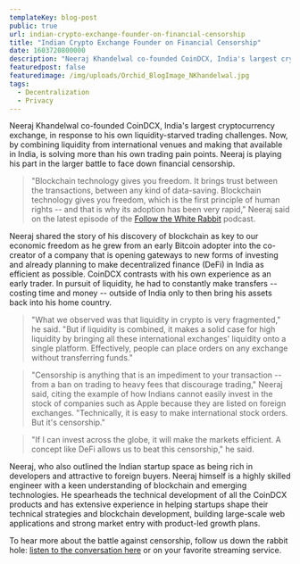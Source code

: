 ```yaml
---
templateKey: blog-post
public: true
url: indian-crypto-exchange-founder-on-financial-censorship
title: "Indian Crypto Exchange Founder on Financial Censorship"
date: 1603720800000
description: "Neeraj Khandelwal co-founded CoinDCX, India's largest cryptocurrency exchange, in response to his own liquidity-starved trading challenges."
featuredpost: false
featuredimage: /img/uploads/Orchid_BlogImage_NKhandelwal.jpg
tags:
  - Decentralization
  - Privacy
---
```


Neeraj Khandelwal co-founded CoinDCX, India's largest cryptocurrency exchange, in response to his own liquidity-starved trading challenges. Now, by combining liquidity from international venues and making that available in India, is solving more than his own trading pain points. Neeraj is playing his part in the larger battle to face down financial censorship.

> "Blockchain technology gives you freedom. It brings trust between the transactions, between any kind of data-saving. Blockchain technology gives you freedom, which is the first principle of human rights -- and that is why its adoption has been very rapid," Neeraj said on the latest episode of the [Follow the White Rabbit](https://www.orchid.com/podcast) podcast.

Neeraj shared the story of his discovery of blockchain as key to our economic freedom as he grew from an early Bitcoin adopter into the co-creator of a company that is opening gateways to new forms of investing and already planning to make decentralized finance (DeFi) in India as efficient as possible. CoinDCX contrasts with his own experience as an early trader. In pursuit of liquidity, he had to constantly make transfers -- costing time and money -- outside of India only to then bring his assets back into his home country.

> "What we observed was that liquidity in crypto is very fragmented," he said. "But if liquidity is combined, it makes a solid case for high liquidity by bringing all these international exchanges' liquidity onto a single platform. Effectively, people can place orders on any exchange without transferring funds."

> "Censorship is anything that is an impediment to your transaction -- from a ban on trading to heavy fees that discourage trading," Neeraj said, citing the example of how Indians cannot easily invest in the stock of companies such as Apple because they are listed on foreign exchanges. "Technically, it is easy to make international stock orders. But it's censorship."

> "If I can invest across the globe, it will make the markets efficient. A concept like DeFi allows us to beat this censorship," he said.

Neeraj, who also outlined the Indian startup space as being rich in developers and attractive to foreign buyers. Neeraj himself is a highly skilled engineer with a keen understanding of blockchain and emerging technologies. He spearheads the technical development of all the CoinDCX products and has extensive experience in helping startups shape their technical strategies and blockchain development, building large-scale web applications and strong market entry with product-led growth plans.

To hear more about the battle against censorship, follow us down the rabbit hole: [listen to the conversation here](https://www.orchid.com/podcast) or on your favorite streaming service.